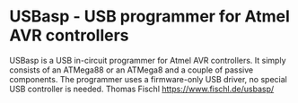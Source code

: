 # USBasp - USB programmer for Atmel AVR controllers
USBasp is a USB in-circuit programmer for Atmel AVR controllers. It simply consists of an ATMega88 or an ATMega8 and a couple of passive components. The programmer uses a firmware-only USB driver, no special USB controller is needed.
Thomas Fischl
https://www.fischl.de/usbasp/
